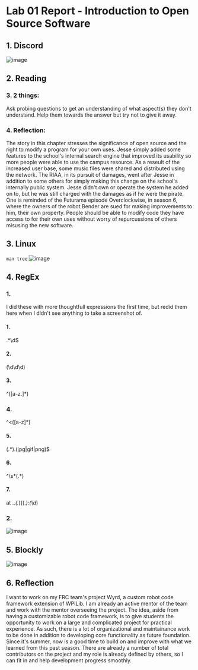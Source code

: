 # Lab 01 Report - Introduction to Open Source Software

## 1. Discord
![image](https://user-images.githubusercontent.com/10250444/171300964-13ecef6f-4fae-4374-a346-678c048d11f6.png)


## 2. Reading


### 3. 2 things:
Ask probing questions to get an understanding of what aspect(s) they don't understand. Help them towards the answer but try not to give it away.
### 4. Reflection:
The story in this chapter stresses the significance of open source and the right to modify a program for your own uses. Jesse simply added some features to the school's internal search engine that improved its usability so more people were able to use the campus resource. As a reseult of the increased user base, some music files were shared and distributed using the network. The RIAA, in its pursuit of damages, went after Jesse in addition to some others for simply making this change on the school's internally public system. Jesse didn't own or operate the system he added on to, but he was still charged with the damages as if he were the pirate. One is reminded of the Futurama episode Overclockwise, in season 6, where the owners of the robot Bender are sued for making improvements to him, their own property. People should be able to modify code they have access to for their own uses without worry of repurcussions of others misusing the new software.


## 3. Linux
`man tree`
![image](https://user-images.githubusercontent.com/10250444/171303097-b438e02c-0918-4577-a10c-2789e8fb712a.png)


## 4. RegEx

### 1.
I did these with more thoughtfull expressions the first time, but redid them here when I didn't see anything to take a screenshot of.
#### 1.
.*\d$
#### 2.
(\d\d\d)
#### 3.
^([a-z\.]*)
### 4.
^<([a-z]*)
#### 5.
(.*)\.(jpg|gif|png)$
#### 6.
^\s*(.*)
#### 7.
at .*\.(.*)\((.*):(\d*)

### 2. 
![image](https://user-images.githubusercontent.com/10250444/171309257-7db55bac-8046-4947-9b26-95dd9d035b8e.png)


## 5. Blockly
![image](https://user-images.githubusercontent.com/10250444/171306522-b8a19f59-c4fe-4c14-af12-eab2e1a672ce.png)


## 6. Reflection
I want to work on my FRC team's project Wyrd, a custom robot code framework extension of WPILib. I am already an active mentor of the team and work with the mentor overseeing the project. The idea, aside from having a customizable robot code framework, is to give students the opportunity to work on a large and complicated project for practical experience. As such, there is a lot of organizational and maintainance work to be done in addition to developing core functionality as future foundation. Since it's summer, now is a good time to build on and improve with what we learned from this past season. There are already a number of total contributors on the project and my role is already defined by others, so I can fit in and help development progress smoothly.
